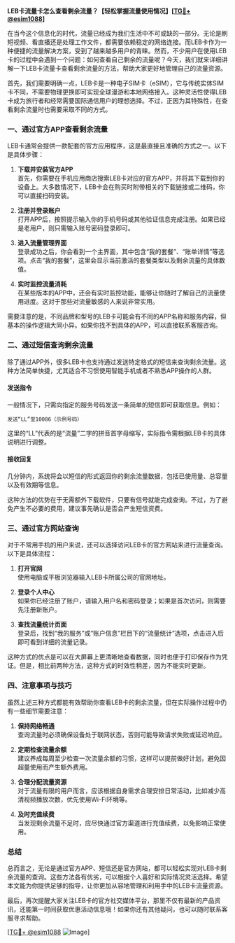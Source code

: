 **LEB卡流量卡怎么查看剩余流量？【轻松掌握流量使用情况】[[TG💪+ @esim1088](https://t.me/s/esim1088)]**

在当今这个信息化的时代，流量已经成为我们生活中不可或缺的一部分。无论是刷短视频、看直播还是处理工作文件，都需要依赖稳定的网络连接。而LEB卡作为一种便捷的流量解决方案，受到了越来越多用户的青睐。然而，不少用户在使用LEB卡的过程中会遇到一个问题：如何查看自己剩余的流量呢？今天，我们就来详细讲解一下LEB卡流量卡查看剩余流量的方法，帮助大家更好地管理自己的流量资源。

首先，我们需要明确一点，LEB卡是一种电子SIM卡（eSIM），它与传统实体SIM卡不同，不需要物理更换即可实现全球漫游和本地网络接入。这种灵活性使得LEB卡成为旅行者和经常需要国际通信用户的理想选择。不过，正因为其特殊性，在查看剩余流量时也需要采取不同的方式。

### **一、通过官方APP查看剩余流量**

LEB卡通常会提供一款配套的官方应用程序，这是最直接且准确的方式之一。以下是具体步骤：

1. **下载并安装官方APP**  
   首先，你需要在手机应用商店搜索LEB卡对应的官方APP，并将其下载到你的设备上。大多数情况下，LEB卡会在购买时附带相关的下载链接或二维码，你可以直接扫码安装。

2. **注册并登录账户**  
   打开APP后，按照提示输入你的手机号码或其他验证信息完成注册。如果已经是老用户，则只需输入账号密码登录即可。

3. **进入流量管理界面**  
   登录成功之后，你会看到一个主界面，其中包含“我的套餐”、“账单详情”等选项。点击“我的套餐”，这里会显示当前激活的套餐类型以及剩余流量的具体数值。

4. **实时监控流量消耗**  
   在某些版本的APP中，还会有实时监控功能，能够让你随时了解自己的流量使用进度。这对于那些对流量敏感的人来说非常实用。

需要注意的是，不同品牌和型号的LEB卡可能会有不同的APP名称和服务内容，但基本的操作逻辑大同小异。如果你找不到具体的APP，可以直接联系客服咨询。

### **二、通过短信查询剩余流量**

除了通过APP外，很多LEB卡也支持通过发送特定格式的短信来查询剩余流量。这种方法简单快捷，尤其适合不习惯使用智能手机或者不熟悉APP操作的人群。

#### **发送指令**
一般情况下，只需向指定的服务号码发送一条简单的短信即可获取信息。例如：
```
发送“LL”至10086（示例号码）
```
这里的“LL”代表的是“流量”二字的拼音首字母缩写，实际指令需根据LEB卡的具体说明进行调整。

#### **接收回复**
几分钟内，系统将会以短信的形式返回你的剩余流量数据，包括已使用量、总容量以及有效期等信息。

这种方法的优势在于无需额外下载软件，只要有信号就能完成查询。不过，为了避免产生不必要的费用，建议事先确认是否会产生短信资费。

### **三、通过官方网站查询**

对于不常用手机的用户来说，还可以选择访问LEB卡的官方网站来进行流量查询。以下是具体流程：

1. **打开官网**  
   使用电脑或平板浏览器输入LEB卡所属公司的官网地址。

2. **登录个人中心**  
   如果你已经注册了账户，请输入用户名和密码登录；如果是首次访问，则需要先注册新账户。

3. **查找流量统计页面**  
   登录后，找到“我的服务”或“账户信息”栏目下的“流量统计”选项，点击进入后即可看到详细的流量记录。

这种方式的优点是可以在大屏幕上更清晰地查看数据，同时也便于打印保存作为凭证。但是，相比前两种方法，这种方式的时效性稍差，因为不能实时更新。

### **四、注意事项与技巧**

虽然上述三种方式都能有效帮助你查看LEB卡的剩余流量，但在实际操作过程中仍有一些细节需要注意：

1. **保持网络畅通**  
   查询流量时必须确保设备处于联网状态，否则可能导致请求失败或延迟响应。

2. **定期检查流量余额**  
   建议养成每周至少检查一次流量余额的习惯，这样可以提前做好计划，避免因超量使用而产生额外费用。

3. **合理分配流量资源**  
   对于流量有限的用户而言，应该根据自身需求合理安排日常活动，比如减少高清视频播放次数，优先使用Wi-Fi环境等。

4. **及时充值续费**  
   当发现剩余流量不足时，应尽快通过官方渠道进行充值续费，以免影响正常使用。

### **总结**

总而言之，无论是通过官方APP、短信还是官方网站，都可以轻松实现对LEB卡剩余流量的查询。这些方法各有优劣，可以根据个人喜好和实际情况灵活选择。希望本文能为你提供足够的指导，让你更加从容地管理和利用手中的LEB卡流量资源。

最后，再次提醒大家关注LEB卡的官方社交媒体平台，那里不仅有最新的产品资讯，还能第一时间获取优惠活动信息哦！如果你还有其他疑问，也可以随时联系客服寻求帮助。

[[TG💪+ @esim1088](https://t.me/s/esim1088) ![Image](https://i.postimg.cc/4NQfJmqS/Snipaste-2025-05-13-00-14-12.png)]